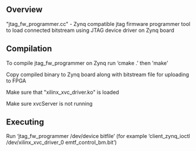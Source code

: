 ## Overview
"jtag_fw_programmer.cc" - Zynq compatible jtag firmware programmer tool to load connected bitstream using JTAG device driver on Zynq board

## Compilation
To compile jtag_fw_programmer on Zynq run ‘cmake .’ then 'make'

Copy compiled binary to Zynq board along with bitstream file for uploading to FPGA

Make sure that "xilinx_xvc_driver.ko" is loaded

Make sure xvcServer is not running

## Executing
Run ‘jtag_fw_programmer /dev/device bitfile’
    (for example ‘client_zynq_ioctl /dev/xilinx_xvc_driver_0 emtf_control_bm.bit’)

